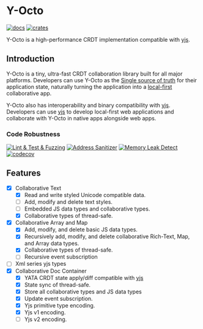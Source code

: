 # Y-Octo

[![docs]](https://docs.rs/crate/y-octo)
[![crates]](https://crates.io/crates/y-octo)

Y-Octo is a high-performance CRDT implementation compatible with [yjs].

## Introduction

Y-Octo is a tiny, ultra-fast CRDT collaboration library built for all major platforms. Developers can use Y-Octo as the [Single source of truth](https://en.wikipedia.org/wiki/Single_source_of_truth) for their application state, naturally turning the application into a [local-first](https://www.inkandswitch.com/local-first/) collaborative app.

Y-Octo also has interoperability and binary compatibility with [yjs]. Developers can use [yjs] to develop local-first web applications and collaborate with Y-Octo in native apps alongside web apps.

### Code Robustness

[![Lint & Test & Fuzzing]](https://github.com/toeverything/y-octo/actions/workflows/y-octo.yml)
[![Address Sanitizer]](https://github.com/toeverything/y-octo/actions/workflows/asan.yml)
[![Memory Leak Detect]](https://github.com/toeverything/y-octo/actions/workflows/memory-test.yml)
[![codecov]](https://codecov.io/gh/toeverything/y-octo)

###

## Features

- [x] Collaborative Text
  - [x] Read and write styled Unicode compatible data.
  - [ ] Add, modify and delete text styles.
  - [ ] Embedded JS data types and collaborative types.
  - [x] Collaborative types of thread-safe.
- [x] Collaborative Array and Map
  - [x] Add, modify, and delete basic JS data types.
  - [x] Recursively add, modify, and delete collaborative Rich-Text, Map, and Array data types.
  - [x] Collaborative types of thread-safe.
  - [ ] Recursive event subscription
- [ ] Xml series yjs types
- [x] Collaborative Doc Container
  - [x] YATA CRDT state apply/diff compatible with [yjs]
  - [x] State sync of thread-safe.
  - [x] Store all collaborative types and JS data types
  - [x] Update event subscription.
  - [x] Yjs primitive type encoding.
  - [x] Yjs v1 encoding.
  - [ ] Yjs v2 encoding.

[codecov]: https://codecov.io/gh/toeverything/y-octo/graph/badge.svg?token=9AQY5Q1BYH
[crates]: https://img.shields.io/crates/v/y-octo.svg
[docs]: https://img.shields.io/crates/v/y-octo.svg
[yjs]: https://github.com/yjs/yjs
[Lint & Test & Fuzzing]: https://github.com/toeverything/y-octo/actions/workflows/y-octo.yml/badge.svg
[Address Sanitizer]: https://github.com/toeverything/y-octo/actions/workflows/y-octo-asan.yml/badge.svg
[Memory Leak Detect]: https://github.com/toeverything/y-octo/actions/workflows/y-octo-memory-test.yml/badge.svg
